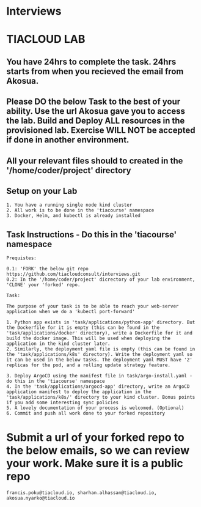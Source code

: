 # Interviews

# TIACLOUD LAB

## You have 24hrs to complete the task. 24hrs starts from when you recieved the email from Akosua.

## Please DO the below Task to the best of your ability. Use the url Akosua gave you to access the lab. Build and Deploy ALL resources in the provisioned lab. Exercise WILL NOT be accepted if done in another environment. 
## All your relevant files should to created in the '/home/coder/project' directory


## Setup on your Lab

```
1. You have a running single node kind cluster
2. All work is to be done in the 'tiacourse' namespace
3. Docker, Helm, and kubectl is already installed
```

## Task Instructions - Do this in the 'tiacourse' namespace

```
Prequistes:

0.1: 'FORK' the below git repo
https://github.com/tiacloudconsult/interviews.git
0.2: In the '/home/coder/project' dicrectory of your lab environment, 'CLONE' your 'forked' repo.

Task:

The purpose of your task is to be able to reach your web-server application when we do a 'kubectl port-forward'

1. Python app exists in 'task/applications/python-app' directory. But the Dockerfile for it is empty (this can be found in the 'task/applications/docker' directory), write a Dockerfile for it and build the docker image. This will be used when deploying the application in the kind cluster later.
2. Similarly, the deployment yaml file is empty (this can be found in the 'task/applications/k8s' directory). Write the deployment yaml so it can be used in the below tasks. The deployment yaml MUST have '2' replicas for the pod, and a rolling update strategy feature.

3. Deploy ArgoCD using the manifest file in task/argo-install.yaml - do this in the 'tiacourse' namespace
4. In the 'task/applications/argocd-app' directory, write an ArgoCD application manifest to deploy the application in the 
'task/applications/k8s/' directory to your kind cluster. Bonus points if you add some interesting sync policies
5. A lovely documentation of your process is welcomed. (Optional)
6. Commit and push all work done to your forked repository
```

# Submit a url of your forked repo to the below emails, so we can review your work. Make sure it is a public repo

```
francis.poku@tiacloud.io, sharhan.alhassan@tiacloud.io, akosua.nyarko@tiacloud.io
```
